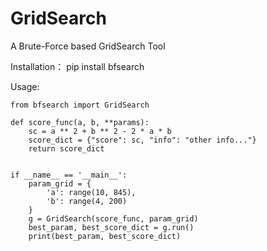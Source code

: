 # GridSearch
A Brute-Force based GridSearch Tool

Installation：
    pip install bfsearch

Usage:

```
from bfsearch import GridSearch

def score_func(a, b, **params):
    sc = a ** 2 + b ** 2 - 2 * a * b
    score_dict = {"score": sc, "info": "other info..."}
    return score_dict


if __name__ == '__main__':
    param_grid = {
        'a': range(10, 845),
        'b': range(4, 200)
    }
    g = GridSearch(score_func, param_grid)
    best_param, best_score_dict = g.run()
    print(best_param, best_score_dict)
```